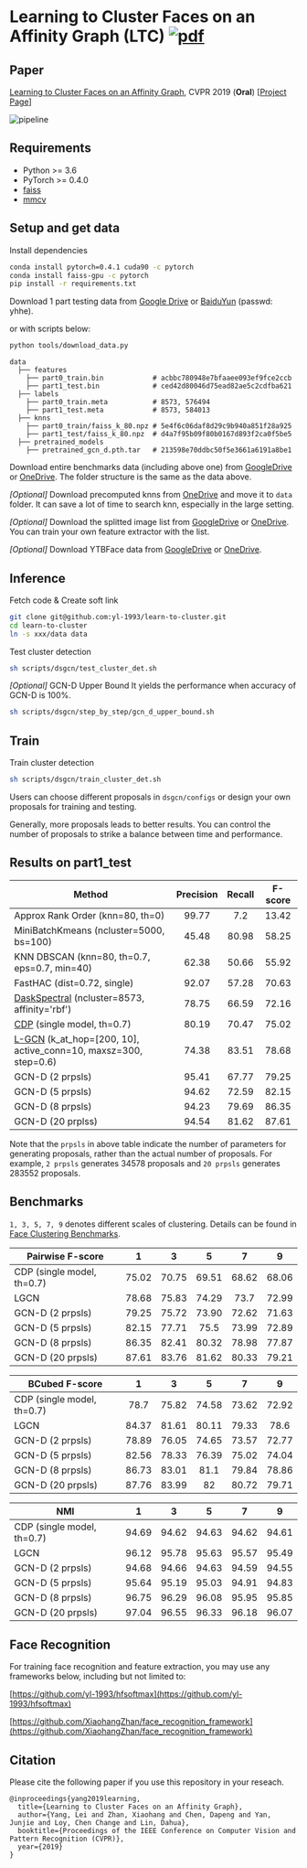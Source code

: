 # Learning to Cluster Faces on an Affinity Graph (LTC) [![pdf](https://img.shields.io/badge/Arxiv-pdf-orange.svg?style=flat)](https://arxiv.org/abs/1904.02749)

## Paper
[Learning to Cluster Faces on an Affinity Graph](https://arxiv.org/abs/1904.02749), CVPR 2019 (**Oral**) [[Project Page](http://yanglei.me/project/ltc)]

![pipeline](http://yanglei.me/project/ltc/imgs/pipeline.png)


## Requirements
* Python >= 3.6
* PyTorch >= 0.4.0
* [faiss](https://github.com/facebookresearch/faiss)
* [mmcv](https://github.com/open-mmlab/mmcv)


## Setup and get data

Install dependencies
```bash
conda install pytorch=0.4.1 cuda90 -c pytorch
conda install faiss-gpu -c pytorch
pip install -r requirements.txt
```

Download 1 part testing data from
[Google Drive](https://drive.google.com/file/d/1npu8Ma9BZDp4Z18ARkitwP0OozAy__aG/view?usp=sharing) or
[BaiduYun](https://pan.baidu.com/s/1LFuUCCw8aH27BH5IHDexEw) (passwd: yhhe).

or with scripts below:
```bash
python tools/download_data.py
```

```
data
  ├── features
    ├── part0_train.bin            # acbbc780948e7bfaaee093ef9fce2ccb
    ├── part1_test.bin             # ced42d80046d75ead82ae5c2cdfba621
  ├── labels
    ├── part0_train.meta           # 8573, 576494
    ├── part1_test.meta            # 8573, 584013
  ├── knns
    ├── part0_train/faiss_k_80.npz # 5e4f6c06daf8d29c9b940a851f28a925
    ├── part1_test/faiss_k_80.npz  # d4a7f95b09f80b0167d893f2ca0f5be5
  ├── pretrained_models
    ├── pretrained_gcn_d.pth.tar   # 213598e70ddbc50f5e3661a6191a8be1
```

Download entire benchmarks data (including above one) from
[GoogleDrive](https://drive.google.com/file/d/10boLBiYq-6wKC_N_71unlMyNrimRjpVa/view?usp=sharing) or
[OneDrive](https://mycuhk-my.sharepoint.com/:u:/g/personal/1155095455_link_cuhk_edu_hk/Ef588F6OV4ZMqqN85Nf-Pv8BcDzSo7DgSG042TA2E4-4CQ?e=ev2Wfl).
The folder structure is the same as the data above.

*[Optional]* Download precomputed knns from
[OneDrive](https://mycuhk-my.sharepoint.com/:u:/g/personal/1155095455_link_cuhk_edu_hk/ES_cbfT-m_hEqSTdmBSySEIBGN664NsSamq3-9C4b7yQow?e=qMA36g)
and move it to `data` folder.
It can save a lot of time to search knn, especially in the large setting.

*[Optional]* Download the splitted image list from
[GoogleDrive](https://drive.google.com/file/d/1kurPWh6dm3dWQOLqUAeE-fxHrdnjaULB/view?usp=sharing) or
[OneDrive](https://mycuhk-my.sharepoint.com/:u:/g/personal/1155095455_link_cuhk_edu_hk/ET7lHxOXSjtDiMsgqzLK9LgBi_QW0WVzgZdv2UBzE1Bgzg?e=jZ7kCS).
You can train your own feature extractor with the list.

*[Optional]* Download YTBFace data from
[GoogleDrive](https://drive.google.com/file/d/1hg3PQTOwyduLVyfgJ7qrN52o9QE35XM4/view?usp=sharing) or
[OneDrive](https://mycuhk-my.sharepoint.com/:u:/g/personal/1155095455_link_cuhk_edu_hk/EU7mfU9F6C9AtZ8SV7kM0yAB0MLx9rzh4nD4kT5_AHXGxg?e=O6Fik9).



## Inference

Fetch code & Create soft link
```bash
git clone git@github.com:yl-1993/learn-to-cluster.git
cd learn-to-cluster
ln -s xxx/data data
```

Test cluster detection
```bash
sh scripts/dsgcn/test_cluster_det.sh
```

*[Optional]* GCN-D Upper Bound
It yields the performance when accuracy of GCN-D is 100%.
```bash
sh scripts/dsgcn/step_by_step/gcn_d_upper_bound.sh
```

## Train

Train cluster detection
```bash
sh scripts/dsgcn/train_cluster_det.sh
```
Users can choose different proposals in `dsgcn/configs` or design your own proposals for training and testing.

Generally, more proposals leads to better results.
You can control the number of proposals to strike a balance between time and performance.


## Results on part1_test

| Method | Precision | Recall | F-score |
| ------ |:---------:|:------:|:-------:|
| Approx Rank Order (knn=80, th=0) | 99.77 | 7.2 | 13.42 |
| MiniBatchKmeans (ncluster=5000, bs=100) | 45.48 | 80.98 | 58.25 |
| KNN DBSCAN (knn=80, th=0.7, eps=0.7, min=40) | 62.38 | 50.66 | 55.92 |
| FastHAC (dist=0.72, single) | 92.07 | 57.28 | 70.63 |
| [DaskSpectral](https://ml.dask.org/clustering.html#spectral-clustering) (ncluster=8573, affinity='rbf') | 78.75 | 66.59 | 72.16 |
| [CDP](https://github.com/XiaohangZhan/cdp) (single model, th=0.7)  | 80.19 | 70.47 | 75.02 |
| [L-GCN](https://github.com/Zhongdao/gcn_clustering) (k_at_hop=[200, 10], active_conn=10, maxsz=300, step=0.6)  | 74.38 | 83.51 | 78.68 |
| GCN-D (2 prpsls) | 95.41 | 67.77 | 79.25 |
| GCN-D (5 prpsls) | 94.62 | 72.59 | 82.15 |
| GCN-D (8 prpsls) | 94.23 | 79.69 | 86.35 |
| GCN-D (20 prplss) | 94.54 | 81.62 | 87.61 |

Note that the `prpsls` in above table indicate the number of parameters for generating proposals, rather than the actual number of proposals.
For example, `2 prpsls` generates 34578 proposals and `20 prpsls` generates 283552 proposals.


## Benchmarks

`1, 3, 5, 7, 9` denotes different scales of clustering.
Details can be found in [Face Clustering Benchmarks](https://github.com/yl-1993/learn-to-cluster/wiki/Face-Clustering-Benchmarks).

| Pairwise F-score | 1 | 3 | 5 | 7 | 9 |
| ---------------- |:-:|:-:|:-:|:-:|:-:|
| CDP (single model, th=0.7) | 75.02 | 70.75 | 69.51 | 68.62 | 68.06 |
| LGCN | 78.68 | 75.83 | 74.29 | 73.7 | 72.99 |
| GCN-D (2 prpsls) | 79.25 | 75.72 | 73.90 | 72.62 | 71.63 |
| GCN-D (5 prpsls) | 82.15 | 77.71 | 75.5 | 73.99 | 72.89 |
| GCN-D (8 prpsls) | 86.35 | 82.41 | 80.32 | 78.98 | 77.87 |
| GCN-D (20 prpsls) | 87.61 | 83.76 | 81.62 | 80.33 | 79.21 |

| BCubed F-score | 1 | 3 | 5 | 7 | 9 |
| -------------- |:-:|:-:|:-:|:-:|:-:|
| CDP (single model, th=0.7) | 78.7 | 75.82 | 74.58 | 73.62 | 72.92 |
| LGCN | 84.37 | 81.61 | 80.11 | 79.33 | 78.6 |
| GCN-D (2 prpsls) | 78.89 | 76.05 | 74.65 | 73.57 | 72.77 |
| GCN-D (5 prpsls) | 82.56 | 78.33 | 76.39 | 75.02 | 74.04 |
| GCN-D (8 prpsls) | 86.73 | 83.01 | 81.1 | 79.84 | 78.86 |
| GCN-D (20 prpsls) | 87.76 | 83.99 | 82 | 80.72 | 79.71 |

| NMI | 1 | 3 | 5 | 7 | 9 |
| --- |:-:|:-:|:-:|:-:|:-:|
| CDP (single model, th=0.7) | 94.69 | 94.62 | 94.63 | 94.62 | 94.61 |
| LGCN | 96.12 | 95.78 | 95.63 | 95.57 | 95.49 |
| GCN-D (2 prpsls) | 94.68 | 94.66 | 94.63 | 94.59 | 94.55 |
| GCN-D (5 prpsls) | 95.64 | 95.19 | 95.03 | 94.91 | 94.83 |
| GCN-D (8 prpsls) | 96.75 | 96.29 | 96.08 | 95.95 | 95.85 |
| GCN-D (20 prpsls) | 97.04 | 96.55 | 96.33 | 96.18 | 96.07 |

## Face Recognition

For training face recognition and feature extraction, you may use any frameworks below, including but not limited to:

[https://github.com/yl-1993/hfsoftmax](https://github.com/yl-1993/hfsoftmax)

[https://github.com/XiaohangZhan/face_recognition_framework](https://github.com/XiaohangZhan/face_recognition_framework)


## Citation
Please cite the following paper if you use this repository in your reseach.

```
@inproceedings{yang2019learning,
  title={Learning to Cluster Faces on an Affinity Graph},
  author={Yang, Lei and Zhan, Xiaohang and Chen, Dapeng and Yan, Junjie and Loy, Chen Change and Lin, Dahua},
  booktitle={Proceedings of the IEEE Conference on Computer Vision and Pattern Recognition (CVPR)},
  year={2019}
}
```
